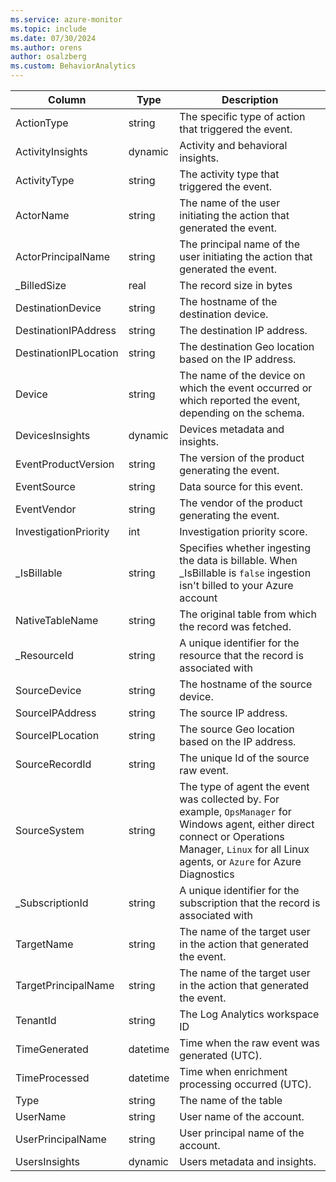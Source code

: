 ```yaml
---
ms.service: azure-monitor
ms.topic: include
ms.date: 07/30/2024
ms.author: orens
author: osalzberg
ms.custom: BehaviorAnalytics
---
```



| Column | Type | Description |
|---|---|---|
| ActionType | string | The specific type of action that triggered the event. |
| ActivityInsights | dynamic | Activity and behavioral insights. |
| ActivityType | string | The activity type that triggered the event. |
| ActorName | string | The name of the user initiating the action that generated the event. |
| ActorPrincipalName | string | The principal name of the user initiating the action that generated the event. |
| _BilledSize | real | The record size in bytes |
| DestinationDevice | string | The hostname of the destination device. |
| DestinationIPAddress | string | The destination IP address. |
| DestinationIPLocation | string | The destination Geo location based on the IP address. |
| Device | string | The name of the device on which the event occurred or which reported the event, depending on the schema. |
| DevicesInsights | dynamic | Devices metadata and insights. |
| EventProductVersion | string | The version of the product generating the event. |
| EventSource | string | Data source for this event. |
| EventVendor | string | The vendor of the product generating the event. |
| InvestigationPriority | int | Investigation priority score. |
| _IsBillable | string | Specifies whether ingesting the data is billable. When _IsBillable is `false` ingestion isn't billed to your Azure account |
| NativeTableName | string | The original table from which the record was fetched. |
| _ResourceId | string | A unique identifier for the resource that the record is associated with |
| SourceDevice | string | The hostname of the source device. |
| SourceIPAddress | string | The source IP address. |
| SourceIPLocation | string | The source Geo location based on the IP address. |
| SourceRecordId | string | The unique Id of the source raw event. |
| SourceSystem | string | The type of agent the event was collected by. For example, `OpsManager` for Windows agent, either direct connect or Operations Manager, `Linux` for all Linux agents, or `Azure` for Azure Diagnostics |
| _SubscriptionId | string | A unique identifier for the subscription that the record is associated with |
| TargetName | string | The name of the target user in the action that generated the event. |
| TargetPrincipalName | string | The name of the target user in the action that generated the event. |
| TenantId | string | The Log Analytics workspace ID |
| TimeGenerated | datetime | Time when the raw event was generated (UTC). |
| TimeProcessed | datetime | Time when enrichment processing occurred (UTC). |
| Type | string | The name of the table |
| UserName | string | User name of the account. |
| UserPrincipalName | string | User principal name of the account. |
| UsersInsights | dynamic | Users metadata and insights. |
